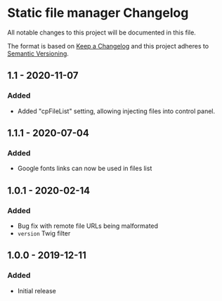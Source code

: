 # Static file manager Changelog

All notable changes to this project will be documented in this file.

The format is based on [Keep a Changelog](http://keepachangelog.com/) and this project adheres to [Semantic Versioning](http://semver.org/).

## 1.1 - 2020-11-07
### Added
- Added "cpFileList" setting, allowing injecting files into control panel.

## 1.1.1 - 2020-07-04
### Added
- Google fonts links can now be used in files list

## 1.0.1 - 2020-02-14
### Added
- Bug fix with remote file URLs being malformated
- `version` Twig filter

## 1.0.0 - 2019-12-11
### Added
- Initial release